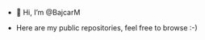 - 👋 Hi, I’m @BajcarM

- Here are my public repositories, feel free to browse :-)


<!---
BajcarM/BajcarM is a ✨ special ✨ repository because its `README.md` (this file) appears on your GitHub profile.
You can click the Preview link to take a look at your changes.
--->
